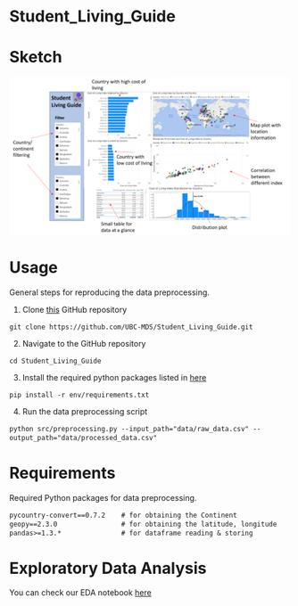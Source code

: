 # Student_Living_Guide

# Sketch

![](img/sketch.png)

# Usage

General steps for reproducing the data preprocessing.

1. Clone [this](https://github.com/UBC-MDS/Student_Living_Guide.git) GitHub repository

```
git clone https://github.com/UBC-MDS/Student_Living_Guide.git
```

2. Navigate to the GitHub repository

```
cd Student_Living_Guide
```

3. Install the required python packages listed in [here](https://github.com/UBC-MDS/Student_Living_Guide/blob/main/requirements.txt) 

```
pip install -r env/requirements.txt
```

4. Run the data preprocessing script

```
python src/preprocessing.py --input_path="data/raw_data.csv" --output_path="data/processed_data.csv"
```


# Requirements

Required Python packages for data preprocessing.

```
pycountry-convert==0.7.2    # for obtaining the Continent
geopy==2.3.0                # for obtaining the latitude, longitude
pandas>=1.3.*               # for dataframe reading & storing
```

# Exploratory Data Analysis

You can check our EDA notebook [here](EDA.ipynb)